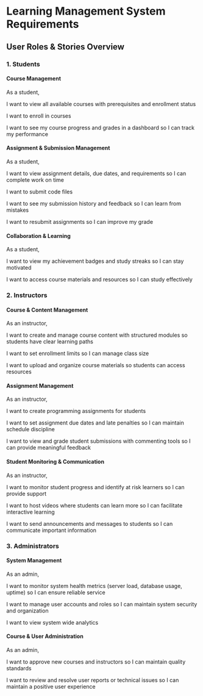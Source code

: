 # Learning Management System Requirements

## User Roles & Stories Overview

### 1. Students

#### Course Management
As a student,

I want to view all available courses with prerequisites and enrollment status

I want to enroll in courses

I want to see my course progress and grades in a dashboard so I can track my performance

#### Assignment & Submission Management 
As a student,

I want to view assignment details, due dates, and requirements so I can complete work on time

I want to submit code files

I want to see my submission history and feedback so I can learn from mistakes

I want to resubmit assignments so I can improve my grade

#### Collaboration & Learning
As a student,

I want to view my achievement badges and study streaks so I can stay motivated

I want to access course materials and resources so I can study effectively

### 2. Instructors

#### Course & Content Management
As an instructor, 

I want to create and manage course content with structured modules so students have clear learning paths

I want to set enrollment limits so I can manage class size

I want to upload and organize course materials so students can access resources

#### Assignment Management
As an instructor, 

I want to create programming assignments for students

I want to set assignment due dates and late penalties so I can maintain schedule discipline

I want to view and grade student submissions with commenting tools so I can provide meaningful feedback

#### Student Monitoring & Communication

As an instructor, 

I want to monitor student progress and identify at risk learners so I can provide support

I want to host videos where students can learn more so I can facilitate interactive learning

I want to send announcements and messages to students so I can communicate important information

### 3. Administrators

#### System Management
As an admin,

I want to monitor system health metrics (server load, database usage, uptime) so I can ensure reliable service

I want to manage user accounts and roles so I can maintain system security and organization

I want to view system wide analytics 

#### Course & User Administration
As an admin,

I want to approve new courses and instructors so I can maintain quality standards

I want to review and resolve user reports or technical issues so I can maintain a positive user experience